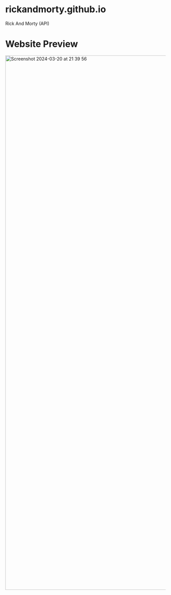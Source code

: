 # rickandmorty.github.io
Rick And Morty (API)

# Website Preview

<img width="1680" alt="Screenshot 2024-03-20 at 21 39 56" src="https://github.com/MateKatsadze/rickandmorty.github.io/assets/162180357/b78af33b-cb31-40c2-9472-afd05a83af79">
